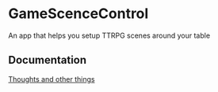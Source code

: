# GameScenceControl
An app that helps you setup TTRPG scenes around your table


## Documentation

[Thoughts and other things](Docs/App.md)